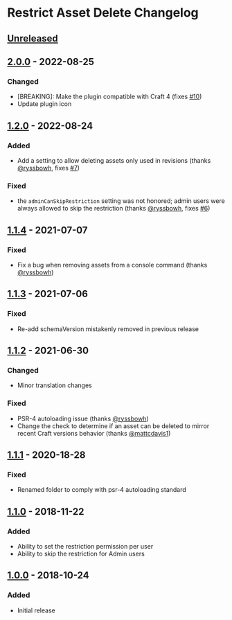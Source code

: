 # Restrict Asset Delete Changelog

## [Unreleased]


## [2.0.0] - 2022-08-25
### Changed
- [BREAKING]: Make the plugin compatible with Craft 4 (fixes [#10][])
- Update plugin icon


## [1.2.0] - 2022-08-24
### Added
- Add a setting to allow deleting assets only used in revisions (thanks 
  [@ryssbowh][], fixes [#7][])
### Fixed
- the `adminCanSkipRestriction` setting was not honored; admin users were always 
  allowed to skip the restriction (thanks [@ryssbowh][], fixes [#6][])


## [1.1.4] - 2021-07-07
### Fixed
- Fix a bug when removing assets from a console command (thanks [@ryssbowh][])


## [1.1.3] - 2021-07-06
### Fixed
- Re-add schemaVersion mistakenly removed in previous release


## [1.1.2] - 2021-06-30
### Changed
- Minor translation changes
### Fixed
- PSR-4 autoloading issue (thanks [@ryssbowh][])
- Change the check to determine if an asset can be deleted to mirror recent
  Craft versions behavior (thanks [@mattcdavis1][])


## [1.1.1] - 2020-18-28
### Fixed
- Renamed folder to comply with psr-4 autoloading standard


## [1.1.0] - 2018-11-22
### Added
- Ability to set the restriction permission per user
- Ability to skip the restriction for Admin users


## [1.0.0] - 2018-10-24
### Added
- Initial release


[@ryssbowh]: https://github.com/ryssbowh
[@mattcdavis1]: https://github.com/mattcdavis1
[#6]: https://github.com/la-haute-societe/craft-restrict-asset-delete/issues/6
[#7]: https://github.com/la-haute-societe/craft-restrict-asset-delete/issues/7
[#10]: https://github.com/la-haute-societe/craft-restrict-asset-delete/issues/10
[Unreleased]: https://github.com/la-haute-societe/craft-restrict-asset-delete/compare/1.1.4...HEAD
[1.0.0]: https://github.com/la-haute-societe/craft-restrict-asset-delete/releases/tag/1.0.0
[1.1.0]: https://github.com/la-haute-societe/craft-restrict-asset-delete/compare/1.0.0...1.1.0
[1.1.1]: https://github.com/la-haute-societe/craft-restrict-asset-delete/compare/1.1.0...1.1.1
[1.1.2]: https://github.com/la-haute-societe/craft-restrict-asset-delete/compare/1.1.1...1.1.2
[1.1.3]: https://github.com/la-haute-societe/craft-restrict-asset-delete/compare/1.1.2...1.1.3
[1.1.4]: https://github.com/la-haute-societe/craft-restrict-asset-delete/compare/1.1.3...1.1.4
[1.2.0]: https://github.com/la-haute-societe/craft-restrict-asset-delete/compare/1.1.4...1.2.0
[2.0.0]: https://github.com/la-haute-societe/craft-restrict-asset-delete/compare/1.2.0...2.0.0
